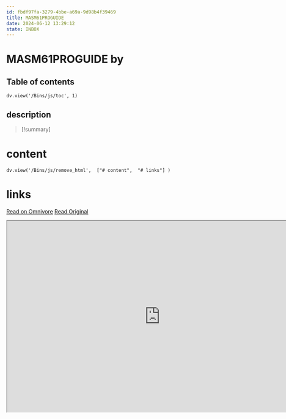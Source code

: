 ```yaml
---
id: fbdf97fa-3279-4bbe-a69a-9d98b4f39469
title: MASM61PROGUIDE
date: 2024-06-12 13:29:12
state: INBOX
---
```


# MASM61PROGUIDE by 
## Table of contents
```dataviewjs 
dv.view('/Bins/js/toc', 1) 
```


## description
>[!summary] 
> 


# content
```dataviewjs 
dv.view('/Bins/js/remove_html',  ["# content",  "# links"] ) 
```




# links
[Read on Omnivore](https://omnivore.app/me/u-326-dde-98-ef-94-4-ee-7-a-32-c-dac-5-ddba-507-e-masm-61-progui-1900bfe97d2)
[Read Original](https://omnivore.app/attachments/u/326dde98-ef94-4ee7-a32c-dac5ddba507e/MASM61PROGUIDE.pdf)

<iframe src="https://omnivore.app/attachments/u/326dde98-ef94-4ee7-a32c-dac5ddba507e/MASM61PROGUIDE.pdf"  width="800" height="500"></iframe>
